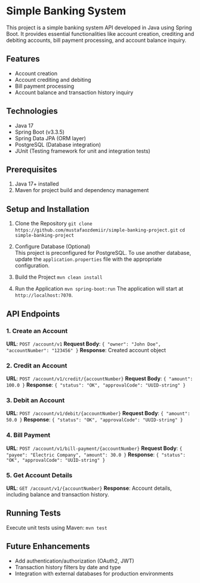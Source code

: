 
# Simple Banking System

This project is a simple banking system API developed in Java using Spring Boot. It provides essential functionalities like account creation, crediting and debiting accounts, bill payment processing, and account balance inquiry.

## Features
- Account creation
- Account crediting and debiting
- Bill payment processing
- Account balance and transaction history inquiry

## Technologies
- Java 17
- Spring Boot (v3.3.5)
- Spring Data JPA (ORM layer)
- PostgreSQL (Database integration)
- JUnit (Testing framework for unit and integration tests)

## Prerequisites
1. Java 17+ installed
2. Maven for project build and dependency management

## Setup and Installation

1. Clone the Repository
   `git clone https://github.com/mustafaozdemiir/simple-banking-project.git`
   `cd simple-banking-project`

2. Configure Database (Optional)  
   This project is preconfigured for PostgreSQL. To use another database, update the `application.properties` file with the appropriate configuration.

3. Build the Project
   `mvn clean install`

4. Run the Application
   `mvn spring-boot:run`
   The application will start at `http://localhost:7070`.

## API Endpoints

### 1. Create an Account
   **URL**: `POST /account/v1`
   **Request Body**:
     `{ "owner": "John Doe", "accountNumber": "123456" }`
   **Response**: Created account object

### 2. Credit an Account
   **URL**: `POST /account/v1/credit/{accountNumber}`
   **Request Body**:
     `{ "amount": 100.0 }`
   **Response**:
     `{ "status": "OK", "approvalCode": "UUID-string" }`

### 3. Debit an Account
   **URL**: `POST /account/v1/debit/{accountNumber}`
   **Request Body**:
     `{ "amount": 50.0 }`
   **Response**:
     `{ "status": "OK", "approvalCode": "UUID-string" }`

### 4. Bill Payment
   **URL**: `POST /account/v1/bill-payment/{accountNumber}`
   **Request Body**:
     `{ "payee": "Electric Company", "amount": 30.0 }`
   **Response**:
     `{ "status": "OK", "approvalCode": "UUID-string" }`

### 5. Get Account Details
   **URL**: `GET /account/v1/{accountNumber}`
   **Response**: Account details, including balance and transaction history.


## Running Tests
Execute unit tests using Maven:
`mvn test`

## Future Enhancements
- Add authentication/authorization (OAuth2, JWT)
- Transaction history filters by date and type
- Integration with external databases for production environments

